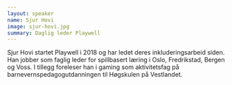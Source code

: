```yaml
---
layout: speaker
name: Sjur Hovi
image: sjur-hovi.jpg
summary: Daglig leder Playwell
---
```

Sjur Hovi startet Playwell i 2018 og har ledet deres inkluderingsarbeid siden. Han jobber som faglig leder for spillbasert læring i Oslo, Fredrikstad, Bergen og Voss. I tillegg foreleser han i gaming som aktivitetsfag på barnevernspedagogutdanningen til Høgskulen på Vestlandet.

